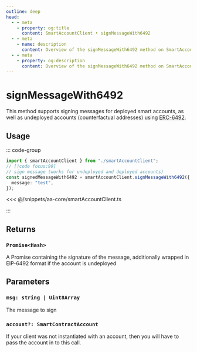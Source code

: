 ```yaml
---
outline: deep
head:
  - - meta
    - property: og:title
      content: SmartAccountClient • signMessageWith6492
  - - meta
    - name: description
      content: Overview of the signMessageWith6492 method on SmartAccountClient
  - - meta
    - property: og:description
      content: Overview of the signMessageWith6492 method on SmartAccountClient
---
```


# signMessageWith6492

This method supports signing messages for deployed smart accounts, as well as undeployed accounts (counterfactual addresses) using [ERC-6492](https://eips.ethereum.org/EIPS/eip-6492).

## Usage

::: code-group

```ts [example.ts]
import { smartAccountClient } from "./smartAccountClient";
// [!code focus:99]
// sign message (works for undeployed and deployed accounts)
const signedMessageWith6492 = smartAccountClient.signMessageWith6492({
  message: "test",
});
```

<<< @/snippets/aa-core/smartAccountClient.ts

:::

## Returns

### `Promise<Hash>`

A Promise containing the signature of the message, additionally wrapped in EIP-6492 format if the account is undeployed

## Parameters

### `msg: string | Uint8Array`

The message to sign

### `account?: SmartContractAccount`

If your client was not instantiated with an account, then you will have to pass the account in to this call.
